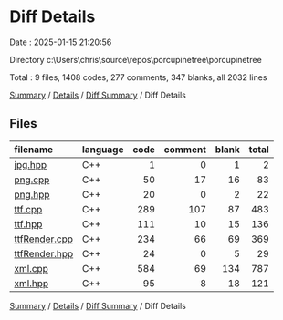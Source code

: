 # Diff Details

Date : 2025-01-15 21:20:56

Directory c:\\Users\\chris\\source\\repos\\porcupinetree\\porcupinetree

Total : 9 files,  1408 codes, 277 comments, 347 blanks, all 2032 lines

[Summary](results.md) / [Details](details.md) / [Diff Summary](diff.md) / Diff Details

## Files
| filename | language | code | comment | blank | total |
| :--- | :--- | ---: | ---: | ---: | ---: |
| [jpg.hpp](/jpg.hpp) | C++ | 1 | 0 | 1 | 2 |
| [png.cpp](/png.cpp) | C++ | 50 | 17 | 16 | 83 |
| [png.hpp](/png.hpp) | C++ | 20 | 0 | 2 | 22 |
| [ttf.cpp](/ttf.cpp) | C++ | 289 | 107 | 87 | 483 |
| [ttf.hpp](/ttf.hpp) | C++ | 111 | 10 | 15 | 136 |
| [ttfRender.cpp](/ttfRender.cpp) | C++ | 234 | 66 | 69 | 369 |
| [ttfRender.hpp](/ttfRender.hpp) | C++ | 24 | 0 | 5 | 29 |
| [xml.cpp](/xml.cpp) | C++ | 584 | 69 | 134 | 787 |
| [xml.hpp](/xml.hpp) | C++ | 95 | 8 | 18 | 121 |

[Summary](results.md) / [Details](details.md) / [Diff Summary](diff.md) / Diff Details